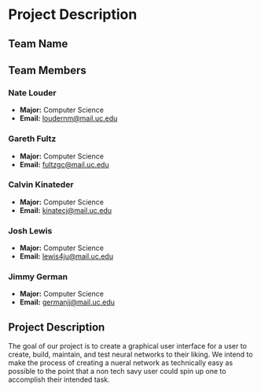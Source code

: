 # Project Description

## Team Name

## Team Members

### Nate Louder

-   **Major:** Computer Science
-   **Email:** loudernm@mail.uc.edu

### Gareth Fultz

-   **Major:** Computer Science
-   **Email:** fultzgc@mail.uc.edu

### Calvin Kinateder

-   **Major:** Computer Science
-   **Email:** kinatecj@mail.uc.edu

### Josh Lewis

-   **Major:** Computer Science
-   **Email:** lewis4ju@mail.uc.edu

### Jimmy German

-   **Major:** Computer Science
-   **Email:** germanjj@mail.uc.edu

## Project Description

The goal of our project is to create a graphical user interface for a user to create, build, maintain, and test neural networks to their liking. We intend to make the process of creating a nueral network as technically easy as possible to the point that a non tech savy user could spin up one to accomplish their intended task.
